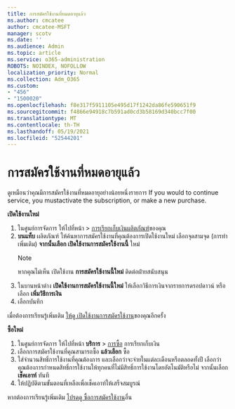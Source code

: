 ```yaml
---
title: การสมัครใช้งานที่หมดอายุแล้ว
ms.author: cmcatee
author: cmcatee-MSFT
manager: scotv
ms.date: ''
ms.audience: Admin
ms.topic: article
ms.service: o365-administration
ROBOTS: NOINDEX, NOFOLLOW
localization_priority: Normal
ms.collection: Adm_O365
ms.custom:
- "456"
- "1500020"
ms.openlocfilehash: f8e317f5911105e495d17f1242da86fe590651f9
ms.sourcegitcommit: f4866e94918c7b591ad0cd3b58169d340bcc7f00
ms.translationtype: MT
ms.contentlocale: th-TH
ms.lasthandoff: 05/19/2021
ms.locfileid: "52544201"
---
```

# <a name="expired-subscription"></a>การสมัครใช้งานที่หมดอายุแล้ว

ดูเหมือนว่าคุณมีการสมัครใช้งานที่หมดอายุอย่างน้อยหนึ่งรายการ If you would to continue service, you mustactivate the subscription, or make a new purchase.
  
**เปิดใช้งานใหม่**
  
1. ในศูนย์การจัดการ ให้ไปที่หน้า \> [การเรียกเก็บเงินผลิตภัณฑ์](https://go.microsoft.com/fwlink/p/?linkid=842054)ของคุณ
2. **บนแท็บ** ผลิตภัณฑ์ ให้ค้นหาการสมัครใช้งานที่คุณต้องการเปิดใช้งานใหม่ เลือกจุดสามจุด (การทําเพิ่มเติม) **จากนั้นเลือก เปิดใช้งานการสมัครใช้งานนี้** ใหม่
    > [!NOTE]
    > หากคุณไม่เห็น เปิดใช้งาน **การสมัครใช้งานนี้ใหม่** ติดต่อฝ่ายสนับสนุน
3. ในบานหน้าต่าง **เปิดใช้งานการสมัครใช้งานนี้ใหม่** ให้เลือกวิธีการเงินจากรายการดรอปดาวน์ หรือเลือก **เพิ่มวิธีการเงิน**
4. เลือกบันทึก

เมื่อต้องการเรียนรู้เพิ่มเติม [ให้ดู เปิดใช้งานการสมัครใช้งาน](/microsoft-365/commerce/subscriptions/reactivate-your-subscription)ของคุณอีกครั้ง

**ซื้อใหม่**
  
1. ในศูนย์การจัดการ ให้ไปที่หน้า **บริการ** \> [การซื้อ](https://go.microsoft.com/fwlink/p/?linkid=868433) การเรียกเก็บเงิน
2. เลือกการสมัครใช้งานที่คุณสามารถซื้อ **แล้วเลือก** ซื้อ
3. ใส่จํานวนสิทธิ์การใช้งานที่คุณต้องการ และเลือกว่าจะจ่ายในแต่ละเดือนหรือตลอดทั้งปี เลือกว่าคุณต้องการกําหนดสิทธิ์การใช้งานให้ทุกคนที่ไม่มีสิทธิ์การใช้งานโดยอัตโนมัติหรือไม่ จากนั้นเลือก **เช็คเอาท์** ทันที
4. ให้ปฏิบัติตามขั้นตอนที่เหลือเพื่อเช็คเอาท์ให้เสร็จสมบูรณ์

หากต้องการเรียนรู้เพิ่มเติม [โปรดดู ซื้อการสมัครใช้งาน](/microsoft-365/commerce/buy-another-subscription)อื่น
